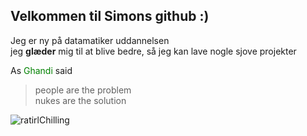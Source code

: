 <!-- background: #fefe79 -->
<!-- color: #b13ad0 -->

## Velkommen til Simons github :)
Jeg er ny på datamatiker uddannelsen <br/>
jeg **glæder** mig til at blive bedre, så jeg kan lave nogle sjove projekter


As <span style="color:green">Ghandi</span> said

> people are the problem <br/>
> nukes are the solution


![ratirlChilling](https://user-images.githubusercontent.com/54975711/64421458-eada5500-d0a1-11e9-988b-2b5d86e402c5.png)
